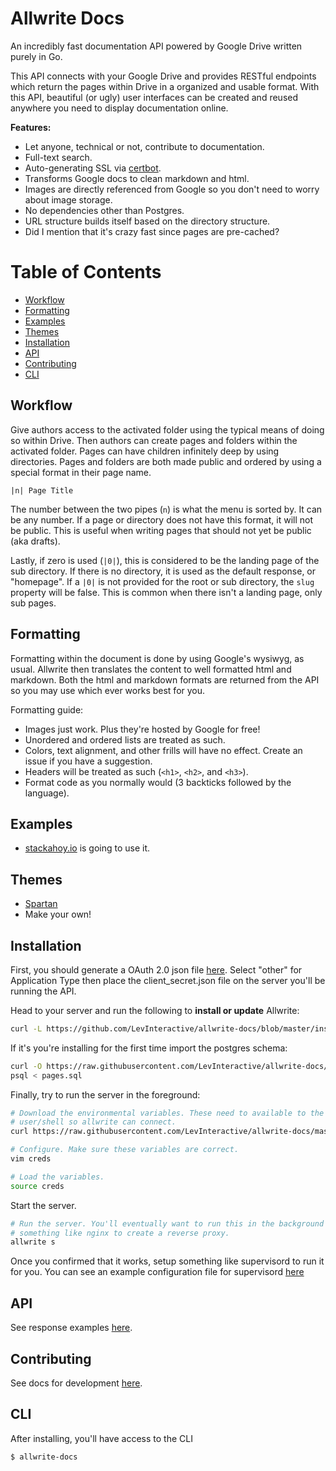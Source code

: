 # Allwrite Docs

An incredibly fast documentation API powered by Google Drive written purely in Go.

This API connects with your Google Drive and provides RESTful endpoints which return the pages within Drive in a organized and usable format. With this API, beautiful (or ugly) user interfaces can be created and reused anywhere you need to display documentation online.

**Features:**

* Let anyone, technical or not, contribute to documentation.
* Full-text search.
* Auto-generating SSL via [certbot](https://certbot.eff.org/).
* Transforms Google docs to clean markdown and html.
* Images are directly referenced from Google so you don't need to worry about image storage.
* No dependencies other than Postgres.
* URL structure builds itself based on the directory structure.
* Did I mention that it's crazy fast since pages are pre-cached?

# Table of Contents

* [Workflow](#workflow)
* [Formatting](#formatting)
* [Examples](#examples)
* [Themes](#themes)
* [Installation](#installation)
* [API](#api)
* [Contributing](#contributing)
* [CLI](#cli)

## Workflow

Give authors access to the activated folder using the typical means of doing so
within Drive. Then authors can create pages and folders within the activated
folder. Pages can have children infinitely deep by using directories. Pages and
folders are both made public and ordered by using a special format in their page
name.

```
|n| Page Title
```

The number between the two pipes (`n`) is what the menu is sorted by. It can be
any number. If a page or directory does not have this format, it will not be
public. This is useful when writing pages that should not yet be public (aka
drafts).

Lastly, if zero is used (`|0|`), this is considered to be the landing page of
the sub directory. If there is no directory, it is used as the default response,
or "homepage". If a `|0|` is not provided for the root or sub directory, the
`slug` property will be false. This is common when there isn't a landing page,
only sub pages.

## Formatting

Formatting within the document is done by using Google's wysiwyg, as usual. Allwrite then translates the content to well formatted html and markdown. Both the html and markdown formats are returned from the API so you may use which ever works best for you.

Formatting guide:

* Images just work. Plus they're hosted by Google for free!
* Unordered and ordered lists are treated as such.
* Colors, text alignment, and other frills will have no effect. Create an issue if you have a suggestion.
* Headers will be treated as such (`<h1>`, `<h2>`, and `<h3>`).
* Format code as you normally would (3 backticks followed by the language).

## Examples

* [stackahoy.io](https://stackahoy.io) is going to use it.

## Themes

* [Spartan](https://github.com/LevInteractive/spartan-allwrite/)
* Make your own!

## Installation

First, you should generate a OAuth 2.0 json file [here](https://console.developers.google.com/projectselector/apis/credentials). Select
"other" for Application Type then place the client_secret.json file on the
server you'll be running the API.

Head to your server and run the following to **install or update** Allwrite:

```bash
curl -L https://github.com/LevInteractive/allwrite-docs/blob/master/install.sh?raw=true | sh
```

If it's you're installing for the first time import the postgres schema:

```bash
curl -O https://raw.githubusercontent.com/LevInteractive/allwrite-docs/master/store/postgres/sql/pages.sql
psql < pages.sql
```

Finally, try to run the server in the foreground:

```bash
# Download the environmental variables. These need to available to the
# user/shell so allwrite can connect.
curl https://raw.githubusercontent.com/LevInteractive/allwrite-docs/master/creds.example.sh > creds

# Configure. Make sure these variables are correct.
vim creds

# Load the variables.
source creds
```

Start the server.

```bash
# Run the server. You'll eventually want to run this in the background and use
# something like nginx to create a reverse proxy.
allwrite s
```

Once you confirmed that it works, setup something like supervisord to run it for
you. You can see an example configuration file for supervisord [here](/docs/supervisord.md)

## API

See response examples [here](/docs/api.md).

## Contributing

See docs for development [here](/docs/development.md).

## CLI

After installing, you'll have access to the CLI

```bash
$ allwrite-docs
```
